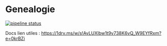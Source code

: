 # Genealogie

[![pipeline status](https://gitlab.isima.fr/fldumas5/genealogie/badges/main/pipeline.svg)](https://gitlab.isima.fr/fldumas5/genealogie/-/commits/main)



Docs lien utiles : https://1drv.ms/w/s!AvLUXlbw1t9v738K6vQ_W9EYfRxm?e=0krBZi
